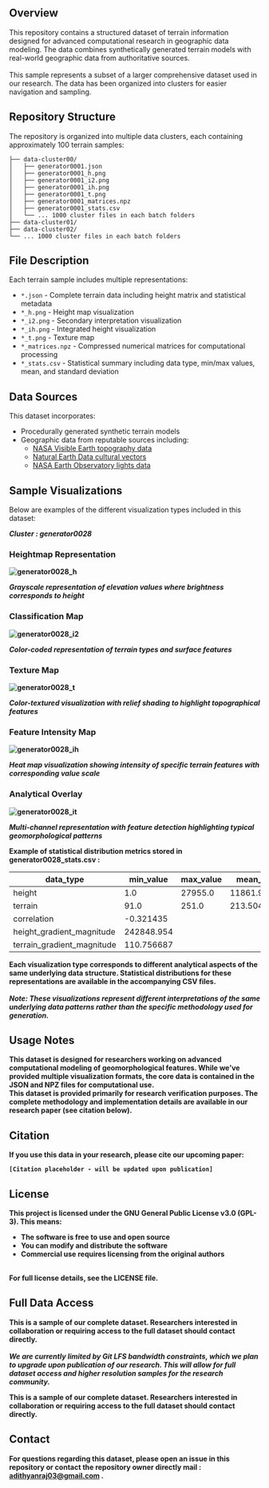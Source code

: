 
## Overview
This repository contains a structured dataset of terrain information designed for advanced computational research in geographic data modeling. The data combines synthetically generated terrain models with real-world geographic data from authoritative sources.<br><br>
This sample represents a subset of a larger comprehensive dataset used in our research. The data has been organized into clusters for easier navigation and sampling.

## Repository Structure
The repository is organized into multiple data clusters, each containing approximately 100 terrain samples:

```
├── data-cluster00/
│   ├── generator0001.json
│   ├── generator0001_h.png
│   ├── generator0001_i2.png
│   ├── generator0001_ih.png
│   ├── generator0001_t.png
│   ├── generator0001_matrices.npz
│   ├── generator0001_stats.csv
│   └── ... 1000 cluster files in each batch folders
├── data-cluster01/
├── data-cluster02/
└── ... 1000 cluster files in each batch folders
```

## File Description

Each terrain sample includes multiple representations:
- `*.json` - Complete terrain data including height matrix and statistical metadata
- `*_h.png` - Height map visualization
- `*_i2.png` - Secondary interpretation visualization
- `*_ih.png` - Integrated height visualization
- `*_t.png` - Texture map
- `*_matrices.npz` - Compressed numerical matrices for computational processing
- `*_stats.csv` - Statistical summary including data type, min/max values, mean, and standard deviation

## Data Sources

This dataset incorporates:
- Procedurally generated synthetic terrain models
- Geographic data from reputable sources including:
  - [NASA Visible Earth topography data](https://visibleearth.nasa.gov/images/73934/topography)
  - [Natural Earth Data cultural vectors](https://www.naturalearthdata.com/downloads/50m-cultural-vectors/)
  - [NASA Earth Observatory lights data](https://earthobservatory.nasa.gov/features/NightLights)

## Sample Visualizations

Below are examples of the different visualization types included in this dataset:

<b>*Cluster : generator0028*<b>

### Heightmap Representation

![generator0028_h](https://github.com/user-attachments/assets/75db6267-6791-4de7-b694-d3ba845fabc3)

*Grayscale representation of elevation values where brightness corresponds to height*

### Classification Map

![generator0028_i2](https://github.com/user-attachments/assets/ae1e3c21-d554-4d64-a06e-073755c51464)

*Color-coded representation of terrain types and surface features*

### Texture Map

![generator0028_t](https://github.com/user-attachments/assets/27536ff1-39d0-4163-89d5-7db995c183a0)

*Color-textured visualization with relief shading to highlight topographical features*



### Feature Intensity Map

![generator0028_ih](https://github.com/user-attachments/assets/40dc8414-e31d-4306-b577-641711934e4c)

*Heat map visualization showing intensity of specific terrain features with corresponding value scale*

### Analytical Overlay


![generator0028_it](https://github.com/user-attachments/assets/871e405d-9a92-4633-9944-7e247cb19e15)

*Multi-channel representation with feature detection highlighting typical geomorphological patterns*



Example of statistical distribution metrics stored in generator0028_stats.csv :

| data_type                | min_value              | max_value | mean_value        | std_dev           |
|--------------------------|------------------------|-----------|-------------------|-------------------|
| height                   | 1.0                    | 27955.0   | 11861.979527      | 4600.279871       |
| terrain                  | 91.0                   | 251.0     | 213.504738        | 16.407035         |
| correlation              | -0.321435              |           |                   |                   |
| height_gradient_magnitude| 242848.954             |           |                   |                   |
| terrain_gradient_magnitude| 110.756687            |           |                   |                   |

Each visualization type corresponds to different analytical aspects of the same underlying data structure. Statistical distributions for these representations are available in the accompanying CSV files.
<br><br>
<b>*Note: These visualizations represent different interpretations of the same underlying data patterns rather than the specific methodology used for generation.*</b>

## Usage Notes

This dataset is designed for researchers working on advanced computational modeling of geomorphological features. While we've provided multiple visualization formats, the core data is contained in the JSON and NPZ files for computational use.<br>
This dataset is provided primarily for research verification purposes. The complete methodology and implementation details are available in our research paper (see citation below).

## Citation

If you use this data in your research, please cite our upcoming paper:
```
[Citation placeholder - will be updated upon publication]
```

## License
This project is licensed under the GNU General Public License v3.0 (GPL-3). This means:
* The software is free to use and open source
* You can modify and distribute the software
* Commercial use requires licensing from the original authors
<br>
For full license details, see the LICENSE file.

## Full Data Access

This is a sample of our complete dataset. Researchers interested in collaboration or requiring access to the full dataset should contact directly.<br><br>
<b>*We are currently limited by Git LFS bandwidth constraints, which we plan to upgrade upon publication of our research. This will allow for full dataset access and higher resolution samples for the research community.*</b>

This is a sample of our complete dataset. Researchers interested in collaboration or requiring access to the full dataset should contact directly.

## Contact

For questions regarding this dataset, please open an issue in this repository or contact the repository owner directly mail : adithyanraj03@gmail.com .

